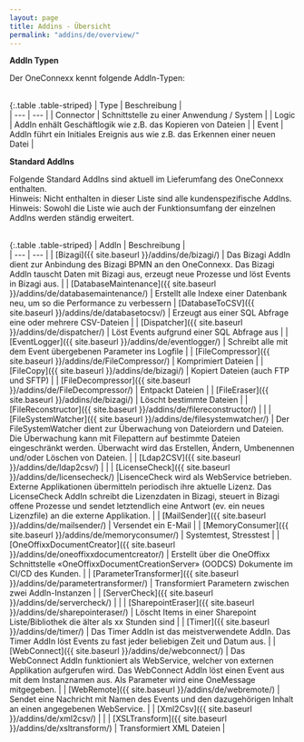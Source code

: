 ```yaml
---
layout: page
title: Addins - Übersicht
permalink: "addins/de/overview/"
---
```


__AddIn Typen__

Der OneConnexx kennt folgende AddIn-Typen:<br />
<br />


{:.table .table-striped}
| Type | Beschreibung |                      
| --- | --- |
| Connector | Schnittstelle zu einer Anwendung / System |
| Logic | AddIn enhält Geschäftlogik wie z.B. das Kopieren von Dateien |
| Event | AddIn führt ein Initiales Ereignis aus wie z.B. das Erkennen einer neuen Datei |
    
__Standard AddIns__

Folgende Standard AddIns sind aktuell im Lieferumfang des OneConnexx enthalten.<br /> 
Hinweis: Nicht enthalten in dieser Liste sind alle kundenspezifische AddIns.<br />
Hinweis: Sowohl die Liste wie auch der Funktionsumfang der einzelnen AddIns werden ständig erweitert.<br />
<br />


{:.table .table-striped}
| AddIn | Beschreibung |                      
| --- | --- |
| [Bizagi]({{ site.baseurl }}/addins/de/bizagi/) | Das Bizagi AddIn dient zur Anbindung des Bizagi BPMN an den OneConnexx. Das Bizagi AddIn tauscht Daten mit Bizagi aus, erzeugt neue Prozesse und löst Events in Bizagi aus. |
| [DatabaseMaintenance]({{ site.baseurl }}/addins/de/databasemaintenance/) | Erstellt alle Indexe einer Datenbank neu, um so die Performance zu verbessern
| [DatabaseToCSV]({{ site.baseurl }}/addins/de/databasetocsv/) | Erzeugt aus einer SQL Abfrage eine oder mehrere CSV-Dateien |
| [Dispatcher]({{ site.baseurl }}/addins/de/dispatcher/) | Löst Events aufgrund einer SQL Abfrage aus |
| [EventLogger]({{ site.baseurl }}/addins/de/eventlogger/) | Schreibt alle mit dem Event übergebenen Parameter ins Logfile |
| [FileCompressor]({{ site.baseurl }}/addins/de/FileCompressor/) | Komprimiert Dateien |
| [FileCopy]({{ site.baseurl }}/addins/de/bizagi/) | Kopiert Dateien (auch FTP und SFTP) |
| [FileDecompressor]({{ site.baseurl }}/addins/de/FileDecompressor/) | Entpackt Dateien |
| [FileEraser]({{ site.baseurl }}/addins/de/bizagi/) | Löscht bestimmte Dateien |
| [FileReconstructor]({{ site.baseurl }}/addins/de/filereconstructor/) |  |
| [FileSystemWatcher]({{ site.baseurl }}/addins/de/filesystemwatcher/) | Der FileSystemWatcher dient zur Überwachung von Dateiordern und Dateien. Die Überwachung kann mit Filepattern auf bestimmte Dateien eingeschränkt werden. Überwacht wird das Erstellen, Ändern, Umbenennen und/oder Löschen von Dateien. |
| [Ldap2CSV]({{ site.baseurl }}/addins/de/ldap2csv/) | |
| [LicenseCheck]({{ site.baseurl }}/addins/de/licensecheck/) |LisenceCheck wird als WebService betrieben. Externe Applikationen übermitteln periodisch ihre aktuelle Lizenz. Das LicenseCheck AddIn schreibt die Lizenzdaten in Bizagi, steuert in Bizagi offene Prozesse und sendet letztendlich eine Antwort (ev. ein neues Lizenzfile) an die externe Applikation. |
| [MailSender]({{ site.baseurl }}/addins/de/mailsender/) | Versendet ein E-Mail |
| [MemoryConsumer]({{ site.baseurl }}/addins/de/memoryconsumer/) | Systemtest, Stresstest |
| [OneOffixxDocumentCreator]({{ site.baseurl }}/addins/de/oneoffixxdocumentcreator/) | Erstellt über die OneOffixx Schnittstelle «OneOffixxDocumentCreationServer» (OODCS) Dokumente im CI/CD des Kunden. |
| [ParameterTransformer]({{ site.baseurl }}/addins/de/parametertransformer/) | Transformiert Parametern zwischen zwei AddIn-Instanzen |
| [ServerCheck]({{ site.baseurl }}/addins/de/servercheck/) | |
| [SharepointEraser]({{ site.baseurl }}/addins/de/sharepointeraser/) | Löscht Items in einer Sharepoint Liste/Bibliothek die älter als xx Stunden sind |
| [Timer]({{ site.baseurl }}/addins/de/timer/) | Das Timer AddIn ist das meistverwendete AddIn. Das Timer AddIn löst Events zu fast jeder beliebigen Zeit und Datum aus. |
| [WebConnect]({{ site.baseurl }}/addins/de/webconnect/) | Das WebConnect AddIn funktioniert als WebService, welcher von externen Applikation aufgerufen wird. Das WebConnect AddIn löst einen Event aus mit dem Instanznamen aus. Als Parameter wird eine OneMessage mitgegeben. |
| [WebRemote]({{ site.baseurl }}/addins/de/webremote/) | Sendet eine Nachricht mit Namen des Events und den dazugehörigen Inhalt an einen angegebenen WebService. |
| [Xml2Csv]({{ site.baseurl }}/addins/de/xml2csv/) | |
| [XSLTransform]({{ site.baseurl }}/addins/de/xsltransform/) | Transformiert XML Dateien |



